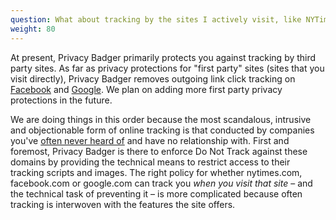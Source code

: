 ```yaml
---
question: What about tracking by the sites I actively visit, like NYTimes.com or Facebook.com?
weight: 80
---
```


At present, Privacy Badger primarily protects you against tracking by third party sites. As far as privacy protections for "first party" sites (sites that you visit directly), Privacy Badger removes outgoing link click tracking on [Facebook](https://www.eff.org/deeplinks/2018/05/privacy-badger-rolls-out-new-ways-fight-facebook-tracking) and [Google](https://www.eff.org/deeplinks/2018/10/privacy-badger-now-fights-more-sneaky-google-tracking). We plan on adding more first party privacy protections in the future.

We are doing things in this order because the most scandalous, intrusive and objectionable form of online tracking is that conducted by companies you've [often never heard of](https://lumapartners.com/content/lumascapes/display-ad-tech-lumascape/) and have no relationship with. First and foremost, Privacy Badger is there to enforce Do Not Track against these domains by providing the technical means to restrict access to their tracking scripts and images. The right policy for whether nytimes.com, facebook.com or google.com can track you _when you visit that site_ – and the technical task of preventing it – is more complicated because often tracking is interwoven with the features the site offers.
